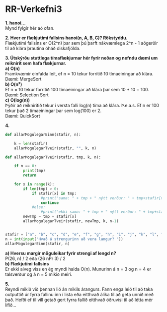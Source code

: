 # RR-Verkefni3  

**1. hanoi...**  
Mynd fylgir hér að ofan.

**2. Hver er flækjutími fallsins hanoi(n, A, B, C)? Rökstyddu.**  
Flækjutími fallsins er O(2^n) þar sem þú þarft nákvæmlega 2^n - 1 aðgerðir til að klára þrautina óháð diskafjölda.  

**3. Útskýrðu stuttlega tímaflækjurnar hér fyrir neðan og nefndu dæmi um reiknirit sem hafa flækjurnar.**  
  **a) O(n)**  
  Framkvæmir einfalda leit, ef n = 10 tekur forritið 10 tímaeiningar að klára.  
  Dæmi: MergeSort  
  **b) O(n²)**  
  Ef n = 10 tekur forritið 100 tímaeiningar að klára þar sem 10 * 10 = 100.  
  Dæmi: Selection Sort  
  **c) O(log(n))**  
  Þýðir að reikniritið tekur í versta falli log(n) tíma að klára. Þ.e.a.s. Ef n er 100 tekur það 2 tímaeiningar þar sem log(100) er 2.  
  Dæmi: QuickSort  
  
**4.**  
```python
def allarMogulegarEinn(stafir, n):

    k = len(stafir)
    allarMogulegarTveir(stafir, "", k, n)

def allarMogulegarTveir(stafir, tmp, k, n):

    if n == 0:
        print(tmp)
        return

    for x in range(k):
        if len(tmp) > 0:
            if stafir[x] in tmp:
                #print("sama: " + tmp + " nýtt verður: " + tmp+stafir[x])
                continue
            #else:
                #print("ekki sama: " + tmp + " nýtt verður: " + tmp+stafir[x])
        newTmp = tmp + stafir[x]
        allarMogulegarTveir(stafir, newTmp, k, n-1)


stafir = ["a", "b", "c", "d", "e", "f", "g", "h", "i", "j", "k", "l", "m", "n", "o", "p", "q", "r", "s", "t", "u", "v", "w", "x", "y", "z"]
n = int(input("Hvað á strengurinn að vera langur? "))
allarMogulegarEinn(stafir, n)
```  
**a) Hversu margir möguleikar fyrir strengi af lengd n?**  
P(26, n) / 2 eða (26 nPr 3) / 2  
**b) Flækjutími fallsins**  
Er ekki alveg viss en ég myndi halda O(n). Munurinn á n = 3 og n = 4 er talsverður og á n = 5 mikið meiri.  

**5.**  
Reyndi mikið við þennan lið án mikils árangurs. Fann enga leið til að taka outputtið úr fyrra fallinu inn í lista eða eitthvað álíka til að geta unnið með það. Hefði ef til vill getað gert fyrra fallið eitthvað öðruvísi til að létta mér lífið...

